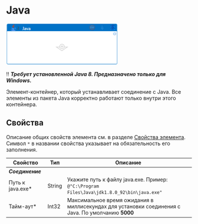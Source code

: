 # Java

![](<../../../.gitbook/assets/Java.png>)

:bangbang: ***Требует установленной Java 8. Предназначено только для Windows.***

Элемент-контейнер, который устанавливает соединение с Java. Все элементы из пакета Java корректно работают только внутри этого контейнера.

## Свойства

Описание общих свойств элемента см. в разделе [Свойства элемента](https://docs.primo-rpa.ru/primo-rpa/primo-studio/process/elements#svoistva-elementa).\
Символ `*` в названии свойства указывает на обязательность его заполнения.

| Свойство             | Тип                   | Описание                                      |
| -------------------- | --------------------- | --------------------------------------------- |
| ***Соединение***     | |  |
| Путь к java.exe\*    | String   | Укажите путь к файлу java.exe. Пример: `@"C:\Program Files\Java\jdk1.8.0_92\bin\java.exe"` |
| Тайм-аут\*           | Int32    | Максимальное время ожидания в миллисекундах для установки соединения с Java. По умолчанию **5000** |

